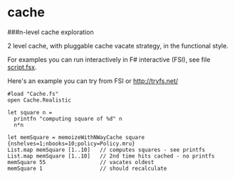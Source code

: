 cache
====


###n-level cache exploration

2 level cache, with pluggable cache vacate strategy, in the functional style.

For examples you can run interactively in F# interactive (FSI), 
see file [script.fsx](cache/Script.fsx).

Here's an example you can try from FSI or http://tryfs.net/

    #load "Cache.fs"
    open Cache.Realistic

    let square n =
      printfn "computing square of %d" n
      n*n
      
    let memSquare = memoizeWithNWayCache square {nshelves=1;nbooks=10;policy=Policy.mru}
    List.map memSquare [1..10]   // computes squares - see printfs
    List.map memSquare [1..10]   // 2nd time hits cached - no printfs
    memSquare 55                 // vacates oldest
    memSquare 1                  // should recalculate 
